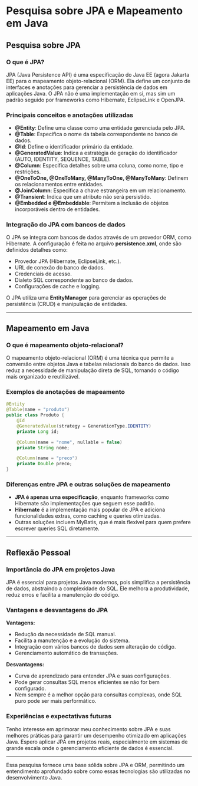 # Pesquisa sobre JPA e Mapeamento em Java

## Pesquisa sobre JPA

### O que é JPA?
JPA (Java Persistence API) é uma especificação do Java EE (agora Jakarta EE) para o mapeamento objeto-relacional (ORM). Ela define um conjunto de interfaces e anotações para gerenciar a persistência de dados em aplicações Java. O JPA não é uma implementação em si, mas sim um padrão seguido por frameworks como Hibernate, EclipseLink e OpenJPA.

### Principais conceitos e anotações utilizadas
- **@Entity**: Define uma classe como uma entidade gerenciada pelo JPA.
- **@Table**: Especifica o nome da tabela correspondente no banco de dados.
- **@Id**: Define o identificador primário da entidade.
- **@GeneratedValue**: Indica a estratégia de geração do identificador (AUTO, IDENTITY, SEQUENCE, TABLE).
- **@Column**: Especifica detalhes sobre uma coluna, como nome, tipo e restrições.
- **@OneToOne, @OneToMany, @ManyToOne, @ManyToMany**: Definem os relacionamentos entre entidades.
- **@JoinColumn**: Especifica a chave estrangeira em um relacionamento.
- **@Transient**: Indica que um atributo não será persistido.
- **@Embedded e @Embeddable**: Permitem a inclusão de objetos incorporáveis dentro de entidades.

### Integração do JPA com bancos de dados
O JPA se integra com bancos de dados através de um provedor ORM, como Hibernate. A configuração é feita no arquivo **persistence.xml**, onde são definidos detalhes como:
- Provedor JPA (Hibernate, EclipseLink, etc.).
- URL de conexão do banco de dados.
- Credenciais de acesso.
- Dialeto SQL correspondente ao banco de dados.
- Configurações de cache e logging.

O JPA utiliza uma **EntityManager** para gerenciar as operações de persistência (CRUD) e manipulação de entidades.

---

## Mapeamento em Java

### O que é mapeamento objeto-relacional?
O mapeamento objeto-relacional (ORM) é uma técnica que permite a conversão entre objetos Java e tabelas relacionais do banco de dados. Isso reduz a necessidade de manipulação direta de SQL, tornando o código mais organizado e reutilizável.

### Exemplos de anotações de mapeamento
```java
@Entity
@Table(name = "produto")
public class Produto {
    @Id
    @GeneratedValue(strategy = GenerationType.IDENTITY)
    private Long id;

    @Column(name = "nome", nullable = false)
    private String nome;

    @Column(name = "preco")
    private Double preco;
}
```

### Diferenças entre JPA e outras soluções de mapeamento
- **JPA é apenas uma especificação**, enquanto frameworks como Hibernate são implementações que seguem esse padrão.
- **Hibernate** é a implementação mais popular de JPA e adiciona funcionalidades extras, como caching e queries otimizadas.
- Outras soluções incluem MyBatis, que é mais flexível para quem prefere escrever queries SQL diretamente.

---

## Reflexão Pessoal

### Importância do JPA em projetos Java
JPA é essencial para projetos Java modernos, pois simplifica a persistência de dados, abstraindo a complexidade do SQL. Ele melhora a produtividade, reduz erros e facilita a manutenção do código.

### Vantagens e desvantagens do JPA
**Vantagens:**
- Redução da necessidade de SQL manual.
- Facilita a manutenção e a evolução do sistema.
- Integração com vários bancos de dados sem alteração do código.
- Gerenciamento automático de transações.

**Desvantagens:**
- Curva de aprendizado para entender JPA e suas configurações.
- Pode gerar consultas SQL menos eficientes se não for bem configurado.
- Nem sempre é a melhor opção para consultas complexas, onde SQL puro pode ser mais performático.

### Experiências e expectativas futuras
Tenho interesse em aprimorar meu conhecimento sobre JPA e suas melhores práticas para garantir um desempenho otimizado em aplicações Java. Espero aplicar JPA em projetos reais, especialmente em sistemas de grande escala onde o gerenciamento eficiente de dados é essencial.

---

Essa pesquisa fornece uma base sólida sobre JPA e ORM, permitindo um entendimento aprofundado sobre como essas tecnologias são utilizadas no desenvolvimento Java.

